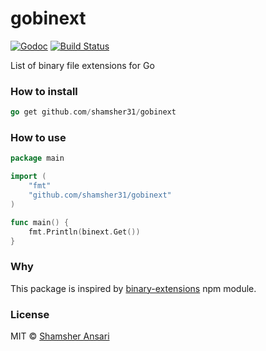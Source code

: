 # gobinext

[![Godoc](http://img.shields.io/badge/godoc-reference-blue.svg?style=flat)](https://godoc.org/github.com/shamsher31/gobinext)
[![Build Status](https://travis-ci.org/shamsher31/gobinext.svg)](https://travis-ci.org/shamsher31/gobinext)

List of binary file extensions for Go

### How to install
```go
go get github.com/shamsher31/gobinext
```

### How to use
```go
package main

import (
	"fmt"
	"github.com/shamsher31/gobinext"
)

func main() {
	fmt.Println(binext.Get())
}
```

### Why
This package is inspired by [binary-extensions](https://www.npmjs.com/package/binary-extensions) npm module.

### License
MIT © [Shamsher Ansari](https://github.com/shamsher31)
